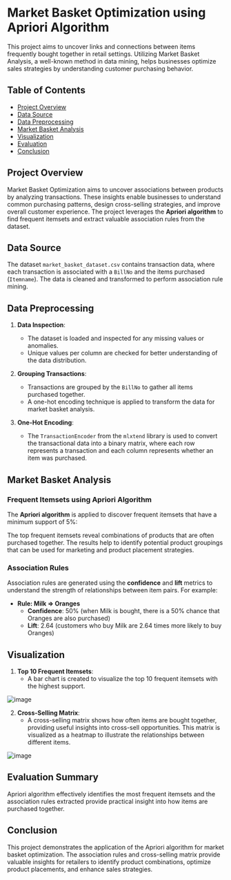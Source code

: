 # Market Basket Optimization using Apriori Algorithm
This project aims to uncover links and connections between items frequently bought together in retail settings. Utilizing Market Basket Analysis, a well-known method in data mining, helps businesses optimize sales strategies by understanding customer purchasing behavior.

## Table of Contents

- [Project Overview](#project-overview)
- [Data Source](#data-source)
- [Data Preprocessing](#data-preprocessing)
- [Market Basket Analysis](#market-basket-analysis)
- [Visualization](#visualization)
- [Evaluation](#evaluation)
- [Conclusion](#conclusion)

## Project Overview

Market Basket Optimization aims to uncover associations between products by analyzing transactions. These insights enable businesses to understand common purchasing patterns, design cross-selling strategies, and improve overall customer experience. The project leverages the **Apriori algorithm** to find frequent itemsets and extract valuable association rules from the dataset.

## Data Source

The dataset `market_basket_dataset.csv` contains transaction data, where each transaction is associated with a `BillNo` and the items purchased (`Itemname`). The data is cleaned and transformed to perform association rule mining.

## Data Preprocessing

1. **Data Inspection**: 
   - The dataset is loaded and inspected for any missing values or anomalies.
   - Unique values per column are checked for better understanding of the data distribution.

2. **Grouping Transactions**: 
   - Transactions are grouped by the `BillNo` to gather all items purchased together.
   - A one-hot encoding technique is applied to transform the data for market basket analysis.

3. **One-Hot Encoding**:
   - The `TransactionEncoder` from the `mlxtend` library is used to convert the transactional data into a binary matrix, where each row represents a transaction and each column represents whether an item was purchased.

## Market Basket Analysis

### Frequent Itemsets using Apriori Algorithm

The **Apriori algorithm** is applied to discover frequent itemsets that have a minimum support of 5%:

The top frequent itemsets reveal combinations of products that are often purchased together. The results help to identify potential product groupings that can be used for marketing and product placement strategies.

### Association Rules

Association rules are generated using the **confidence** and **lift** metrics to understand the strength of relationships between item pairs. For example:

- **Rule: Milk ⇒ Oranges**
  - **Confidence**: 50% (when Milk is bought, there is a 50% chance that Oranges are also purchased)
  - **Lift**: 2.64 (customers who buy Milk are 2.64 times more likely to buy Oranges)

## Visualization

1. **Top 10 Frequent Itemsets**:
   - A bar chart is created to visualize the top 10 frequent itemsets with the highest support.

![image](https://github.com/user-attachments/assets/9e7e93af-c1ae-420c-b748-ab2f6717e67b)

2. **Cross-Selling Matrix**:
   - A cross-selling matrix shows how often items are bought together, providing useful insights into cross-sell opportunities. This matrix is visualized as a heatmap to illustrate the relationships between different items.

![image](https://github.com/user-attachments/assets/be73b51b-0c12-47ab-b119-c296d73d5068)


## Evaluation Summary

Apriori algorithm effectively identifies the most frequent itemsets and the association rules extracted provide practical insight into how items are purchased together.

## Conclusion

This project demonstrates the application of the Apriori algorithm for market basket optimization. The association rules and cross-selling matrix provide valuable insights for retailers to identify product combinations, optimize product placements, and enhance sales strategies.

